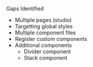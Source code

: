 Gaps Identified

- Multiple pages (studio)
- Targetting global styles
- Multiple component files
- Register custom components
- Additional components
  - Divider component
  - Stack component
